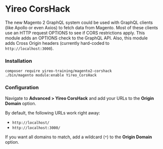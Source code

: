 # Yireo CorsHack
The new Magento 2 GraphQL system could be used with GraphQL clients
(like Apollo or even Axios) to fetch data from Magento. Most of these
clients use an HTTP request OPTIONS to see if CORS restrictions apply.
This module adds an OPTIONS check to the GraphQL API. Also, this module
adds Cross Origin headers (currently hard-coded to
`http://localhost:3000`).

### Installation
```
composer require yireo-training/magento2-corshack
./bin/magento module:enable Yireo_CorsHack
```

### Configuration
Navigate to **Advanced > Yireo CorsHack** and add your URLs to the **Origin Domain** option.

By default, the following URLs work right away:
- `http://localhost/`
- `http://localhost:3000/`

If you want all domains to match, add a wildcard (`*`) to the **Origin Domain** option.
